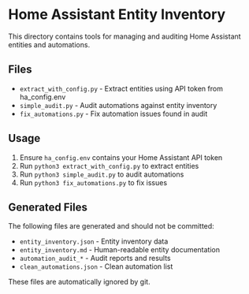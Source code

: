 # Home Assistant Entity Inventory

This directory contains tools for managing and auditing Home Assistant entities and automations.

## Files

- `extract_with_config.py` - Extract entities using API token from ha_config.env
- `simple_audit.py` - Audit automations against entity inventory
- `fix_automations.py` - Fix automation issues found in audit

## Usage

1. Ensure `ha_config.env` contains your Home Assistant API token
2. Run `python3 extract_with_config.py` to extract entities
3. Run `python3 simple_audit.py` to audit automations
4. Run `python3 fix_automations.py` to fix issues

## Generated Files

The following files are generated and should not be committed:
- `entity_inventory.json` - Entity inventory data
- `entity_inventory.md` - Human-readable entity documentation
- `automation_audit_*` - Audit reports and results
- `clean_automations.json` - Clean automation list

These files are automatically ignored by git.
